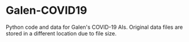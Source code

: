 # Galen-COVID19

Python code and data for Galen's COVID-19 AIs. Original data files are stored in a different location due to file size.
